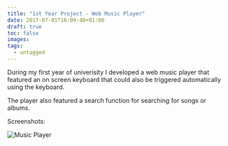 ```yaml
---
title: "1st Year Project - Web Music Player"
date: 2017-07-01T16:09:40+01:00
draft: true
toc: false
images:
tags:
  - untagged
---
```

During my first year of univerisity I developed a web music player that featured an on screen keyboard that could also be triggered automatically using the keyboard.

The player also featured a search function for searching for songs or albums.

Screenshots:

![Music Player](../images/musicplayer.png)
